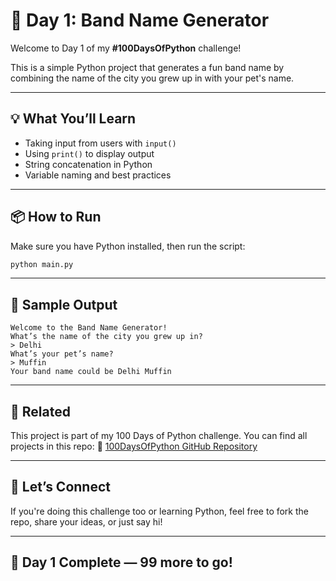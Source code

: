 # 🎸 Day 1: Band Name Generator

Welcome to Day 1 of my **#100DaysOfPython** challenge!

This is a simple Python project that generates a fun band name by combining the name of the city you grew up in with your pet's name.

---

## 💡 What You’ll Learn
- Taking input from users with `input()`
- Using `print()` to display output
- String concatenation in Python
- Variable naming and best practices

---

## 📦 How to Run

Make sure you have Python installed, then run the script:

```bash
python main.py
```

---

## 🧪 Sample Output

```
Welcome to the Band Name Generator!
What’s the name of the city you grew up in?
> Delhi
What’s your pet’s name?
> Muffin
Your band name could be Delhi Muffin
```

---

## 🔗 Related

This project is part of my 100 Days of Python challenge. You can find all projects in this repo:
📁 [100DaysOfPython GitHub Repository](https://github.com/sanskritijoshi05/100DaysOfPython)

---

## 🙌 Let’s Connect

If you're doing this challenge too or learning Python, feel free to fork the repo, share your ideas, or just say hi!

---

## 📅 Day 1 Complete — 99 more to go!
